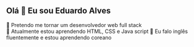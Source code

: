 ## Olá 👋 Eu sou Eduardo Alves
🌱 Pretendo me tornar um desenvolvedor web full stack<br>
🔭 Atualmente estou aprendendo HTML, CSS e Java script
💬 Eu falo inglês fluentemente e estou aprendendo coreano

<!--
**EduardoAlves2/EduardoAlves2** is a ✨ _special_ ✨ repository because its `README.md` (this file) appears on your GitHub profile.

Here are some ideas to get you started:

 🔭 Atualmente estou aprendendo HTML, CSS e Java script
- 🌱 I’m currently learning ...
- 👯 I’m looking to collaborate on ...
- 🤔 I’m looking for help with ...
- 💬 Ask me about ...
- 📫 How to reach me: ...
- 😄 Pronouns: ...
- ⚡ Fun fact: ...
-->

